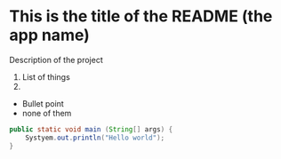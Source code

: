 # This is the title of the README (the app name)
Description of the project

1. List of things
1. 

- Bullet point
- none of them 

```java
public static void main (String[] args) {
    Systyem.out.println("Hello world");
}